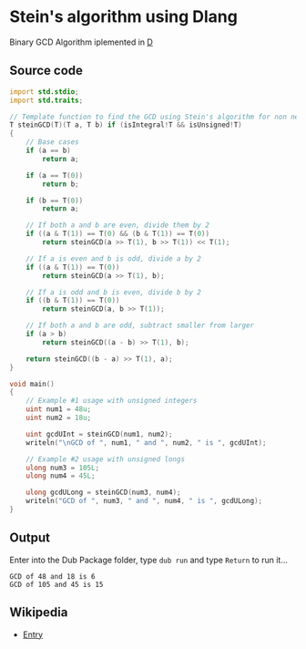 # Stein's algorithm using Dlang

Binary GCD Algorithm iplemented in [D](https://dlang.org)

## Source code

```d
import std.stdio;
import std.traits;

// Template function to find the GCD using Stein's algorithm for non negative integral types
T steinGCD(T)(T a, T b) if (isIntegral!T && isUnsigned!T)
{
    // Base cases
    if (a == b)
        return a;

    if (a == T(0))
        return b;

    if (b == T(0))
        return a;

    // If both a and b are even, divide them by 2
    if ((a & T(1)) == T(0) && (b & T(1)) == T(0))
        return steinGCD(a >> T(1), b >> T(1)) << T(1);

    // If a is even and b is odd, divide a by 2
    if ((a & T(1)) == T(0))
        return steinGCD(a >> T(1), b);

    // If a is odd and b is even, divide b by 2
    if ((b & T(1)) == T(0))
        return steinGCD(a, b >> T(1));

    // If both a and b are odd, subtract smaller from larger
    if (a > b)
        return steinGCD((a - b) >> T(1), b);

    return steinGCD((b - a) >> T(1), a);
}

void main()
{
    // Example #1 usage with unsigned integers
    uint num1 = 48u;
    uint num2 = 18u;

    uint gcdUInt = steinGCD(num1, num2);
    writeln("\nGCD of ", num1, " and ", num2, " is ", gcdUInt);

    // Example #2 usage with unsigned longs
    ulong num3 = 105L;
    ulong num4 = 45L;

    ulong gcdULong = steinGCD(num3, num4);
    writeln("GCD of ", num3, " and ", num4, " is ", gcdULong);
}
```
## Output

Enter into the Dub Package folder, type `dub run` and type `Return` to run it...

```
GCD of 48 and 18 is 6
GCD of 105 and 45 is 15
```

## Wikipedia

  - [Entry](https://en.wikipedia.org/wiki/Binary_GCD_algorithm)

